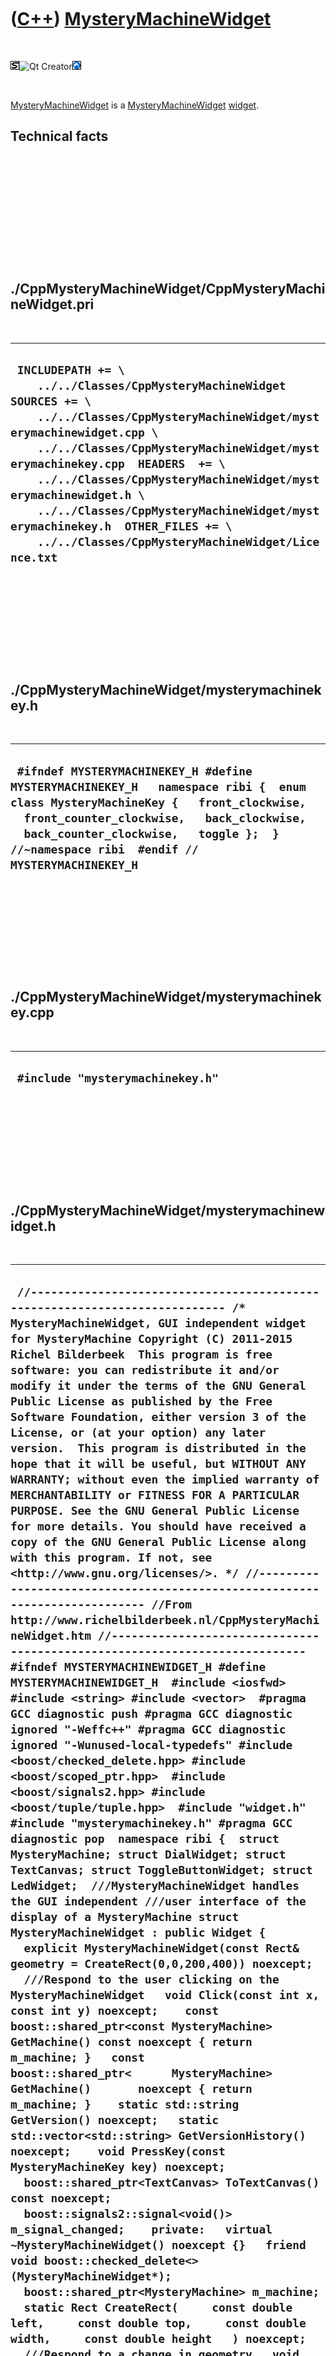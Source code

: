 
 

 

 

 

 

([C++](Cpp.md)) [MysteryMachineWidget](CppMysteryMachineWidget.md)
====================================================================

 

![STL](PicStl.png)![Qt
Creator](PicQtCreator.png)![Lubuntu](PicLubuntu.png)

 

[MysteryMachineWidget](CppMysteryMachineWidget.md) is a
[MysteryMachineWidget](CppMysteryMachineWidget.md)
[widget](CppWidget.md).

Technical facts
---------------

 

 

 

 

 

 

./CppMysteryMachineWidget/CppMysteryMachineWidget.pri
-----------------------------------------------------

 

  ------------------------------------------------------------------------------------------------------------------------------------------------------------------------------------------------------------------------------------------------------------------------------------------------------------------------------------------------------------------------------------------------------------------------------------------
  ` INCLUDEPATH += \     ../../Classes/CppMysteryMachineWidget  SOURCES += \     ../../Classes/CppMysteryMachineWidget/mysterymachinewidget.cpp \     ../../Classes/CppMysteryMachineWidget/mysterymachinekey.cpp  HEADERS  += \     ../../Classes/CppMysteryMachineWidget/mysterymachinewidget.h \     ../../Classes/CppMysteryMachineWidget/mysterymachinekey.h  OTHER_FILES += \     ../../Classes/CppMysteryMachineWidget/Licence.txt`
  ------------------------------------------------------------------------------------------------------------------------------------------------------------------------------------------------------------------------------------------------------------------------------------------------------------------------------------------------------------------------------------------------------------------------------------------

 

 

 

 

 

./CppMysteryMachineWidget/mysterymachinekey.h
---------------------------------------------

 

  -------------------------------------------------------------------------------------------------------------------------------------------------------------------------------------------------------------------------------------------------------------------------
  ` #ifndef MYSTERYMACHINEKEY_H #define MYSTERYMACHINEKEY_H   namespace ribi {  enum class MysteryMachineKey {   front_clockwise,   front_counter_clockwise,   back_clockwise,   back_counter_clockwise,   toggle };  } //~namespace ribi  #endif // MYSTERYMACHINEKEY_H`
  -------------------------------------------------------------------------------------------------------------------------------------------------------------------------------------------------------------------------------------------------------------------------

 

 

 

 

 

./CppMysteryMachineWidget/mysterymachinekey.cpp
-----------------------------------------------

 

  -----------------------------------
  ` #include "mysterymachinekey.h"`
  -----------------------------------

 

 

 

 

 

./CppMysteryMachineWidget/mysterymachinewidget.h
------------------------------------------------

 

  -----------------------------------------------------------------------------------------------------------------------------------------------------------------------------------------------------------------------------------------------------------------------------------------------------------------------------------------------------------------------------------------------------------------------------------------------------------------------------------------------------------------------------------------------------------------------------------------------------------------------------------------------------------------------------------------------------------------------------------------------------------------------------------------------------------------------------------------------------------------------------------------------------------------------------------------------------------------------------------------------------------------------------------------------------------------------------------------------------------------------------------------------------------------------------------------------------------------------------------------------------------------------------------------------------------------------------------------------------------------------------------------------------------------------------------------------------------------------------------------------------------------------------------------------------------------------------------------------------------------------------------------------------------------------------------------------------------------------------------------------------------------------------------------------------------------------------------------------------------------------------------------------------------------------------------------------------------------------------------------------------------------------------------------------------------------------------------------------------------------------------------------------------------------------------------------------------------------------------------------------------------------------------------------------------------------------------------------------------------------------------------------------------------------------------------------------------------------------------------------------------------------------------------------------------------------------------------------------------------------------------------------------------------------------------------------------------------------------------------------------------------------------------------------------------------------------------------------------------------------------------------------------------------------------------------------------------------------------------------------------------------------------------------------------------------------------------------------------------------------------------------------------------------------------------------------------------------------------------------------
  ` //--------------------------------------------------------------------------- /* MysteryMachineWidget, GUI independent widget for MysteryMachine Copyright (C) 2011-2015 Richel Bilderbeek  This program is free software: you can redistribute it and/or modify it under the terms of the GNU General Public License as published by the Free Software Foundation, either version 3 of the License, or (at your option) any later version.  This program is distributed in the hope that it will be useful, but WITHOUT ANY WARRANTY; without even the implied warranty of MERCHANTABILITY or FITNESS FOR A PARTICULAR PURPOSE. See the GNU General Public License for more details. You should have received a copy of the GNU General Public License along with this program. If not, see <http://www.gnu.org/licenses/>. */ //--------------------------------------------------------------------------- //From http://www.richelbilderbeek.nl/CppMysteryMachineWidget.htm //--------------------------------------------------------------------------- #ifndef MYSTERYMACHINEWIDGET_H #define MYSTERYMACHINEWIDGET_H  #include <iosfwd> #include <string> #include <vector>  #pragma GCC diagnostic push #pragma GCC diagnostic ignored "-Weffc++" #pragma GCC diagnostic ignored "-Wunused-local-typedefs" #include <boost/checked_delete.hpp> #include <boost/scoped_ptr.hpp>  #include <boost/signals2.hpp> #include <boost/tuple/tuple.hpp>  #include "widget.h" #include "mysterymachinekey.h" #pragma GCC diagnostic pop  namespace ribi {  struct MysteryMachine; struct DialWidget; struct TextCanvas; struct ToggleButtonWidget; struct LedWidget;  ///MysteryMachineWidget handles the GUI independent ///user interface of the display of a MysteryMachine struct MysteryMachineWidget : public Widget {   explicit MysteryMachineWidget(const Rect& geometry = CreateRect(0,0,200,400)) noexcept;    ///Respond to the user clicking on the MysteryMachineWidget   void Click(const int x, const int y) noexcept;    const boost::shared_ptr<const MysteryMachine> GetMachine() const noexcept { return m_machine; }   const boost::shared_ptr<      MysteryMachine> GetMachine()       noexcept { return m_machine; }    static std::string GetVersion() noexcept;   static std::vector<std::string> GetVersionHistory() noexcept;    void PressKey(const MysteryMachineKey key) noexcept;    boost::shared_ptr<TextCanvas> ToTextCanvas() const noexcept;    boost::signals2::signal<void()> m_signal_changed;    private:   virtual ~MysteryMachineWidget() noexcept {}   friend void boost::checked_delete<>(MysteryMachineWidget*);    boost::shared_ptr<MysteryMachine> m_machine;    static Rect CreateRect(     const double left,     const double top,     const double width,     const double height   ) noexcept;    ///Respond to a change in geometry   void OnResize() noexcept;    #ifndef NDEBUG   static void Test() noexcept;   #endif    friend std::ostream& operator<<(std::ostream& os, const MysteryMachineWidget& widget) noexcept; };  std::ostream& operator<<(std::ostream& os, const MysteryMachineWidget& widget) noexcept;  } //~namespace ribi  #endif // MYSTERYMACHINEWIDGET_H`
  -----------------------------------------------------------------------------------------------------------------------------------------------------------------------------------------------------------------------------------------------------------------------------------------------------------------------------------------------------------------------------------------------------------------------------------------------------------------------------------------------------------------------------------------------------------------------------------------------------------------------------------------------------------------------------------------------------------------------------------------------------------------------------------------------------------------------------------------------------------------------------------------------------------------------------------------------------------------------------------------------------------------------------------------------------------------------------------------------------------------------------------------------------------------------------------------------------------------------------------------------------------------------------------------------------------------------------------------------------------------------------------------------------------------------------------------------------------------------------------------------------------------------------------------------------------------------------------------------------------------------------------------------------------------------------------------------------------------------------------------------------------------------------------------------------------------------------------------------------------------------------------------------------------------------------------------------------------------------------------------------------------------------------------------------------------------------------------------------------------------------------------------------------------------------------------------------------------------------------------------------------------------------------------------------------------------------------------------------------------------------------------------------------------------------------------------------------------------------------------------------------------------------------------------------------------------------------------------------------------------------------------------------------------------------------------------------------------------------------------------------------------------------------------------------------------------------------------------------------------------------------------------------------------------------------------------------------------------------------------------------------------------------------------------------------------------------------------------------------------------------------------------------------------------------------------------------------------------------------------------

 

 

 

 

 

./CppMysteryMachineWidget/mysterymachinewidget.cpp
--------------------------------------------------

 

  ----------------------------------------------------------------------------------------------------------------------------------------------------------------------------------------------------------------------------------------------------------------------------------------------------------------------------------------------------------------------------------------------------------------------------------------------------------------------------------------------------------------------------------------------------------------------------------------------------------------------------------------------------------------------------------------------------------------------------------------------------------------------------------------------------------------------------------------------------------------------------------------------------------------------------------------------------------------------------------------------------------------------------------------------------------------------------------------------------------------------------------------------------------------------------------------------------------------------------------------------------------------------------------------------------------------------------------------------------------------------------------------------------------------------------------------------------------------------------------------------------------------------------------------------------------------------------------------------------------------------------------------------------------------------------------------------------------------------------------------------------------------------------------------------------------------------------------------------------------------------------------------------------------------------------------------------------------------------------------------------------------------------------------------------------------------------------------------------------------------------------------------------------------------------------------------------------------------------------------------------------------------------------------------------------------------------------------------------------------------------------------------------------------------------------------------------------------------------------------------------------------------------------------------------------------------------------------------------------------------------------------------------------------------------------------------------------------------------------------------------------------------------------------------------------------------------------------------------------------------------------------------------------------------------------------------------------------------------------------------------------------------------------------------------------------------------------------------------------------------------------------------------------------------------------------------------------------------------------------------------------------------------------------------------------------------------------------------------------------------------------------------------------------------------------------------------------------------------------------------------------------------------------------------------------------------------------------------------------------------------------------------------------------------------------------------------------------------------------------------------------------------------------------------------------------------------------------------------------------------------------------------------------------------------------------------------------------------------------------------------------------------------------------------------------------------------------------------------------------------------------------------------------------------------------------------------------------------------------------------------------------------------------------------------------------------------------------------------------------------------------------------------------------------------------------------------------------------------------------------------------------------------------------------------------------------------------------------------------------------------------------------------------------------------------------------------------------------------------------------------------------------------------------------------------------------------------------------------------------------------------------------------------------------------------------------------------------------------------------------------------------------------------------------------------------------------------------------------------------------------------------------------------------------------------------------------------------------------------------------------------------------------------------------------------------------------------------------------------------------------------------------------------------------------------------------------------------------------------------------------------------------------------------------------------------------------------------------------------------------------------------------------------------------------------------------------------------------------------------------------------------------------------------------------------------------------------------------------------------------------------------------------------------------------------------------------------------------------------------------------------------------------------------------------------------------------------------------------------------------------------------------------------------------------------------------------------------------------------------------------------------------------------------------------------------------------------------------------------------------------------------------------------------------------------------------------------------------------------------------------------------------------------------------------------------------------------------------------------------------------------------------------------------------------------------------------------------------------------------------------------------------------------------------------------------------------------------------------------------------------------------------------------------------------------------------------------------------------------------------------------------------------------------------------------------------------------------------------------------------------------------------------------------------------------------------------------------------------------------------------------------------------------------------------------------------------------------------------------------------------------------------------------------------------------------------------------------------------------------------------------------------------------------------------------------------------------------------------------------------------------------------------------------------------------------------------------------------------------------------------------------------------------------------------------------------------------------------------------------------------------------------------------------------------------------------------------------------------------------------------------------------------------------------------------------------------------------------------------------------------------------------------------------------------------------------------------------------------------------------------------------------------------------------------------------------------------------------------------------------------------------------------------------------------------------
  ` //--------------------------------------------------------------------------- /* MysteryMachineWidget, GUI independent widget for MysteryMachine Copyright (C) 2011-2015 Richel Bilderbeek  This program is free software: you can redistribute it and/or modify it under the terms of the GNU General Public License as published by the Free Software Foundation, either version 3 of the License, or (at your option) any later version.  This program is distributed in the hope that it will be useful, but WITHOUT ANY WARRANTY; without even the implied warranty of MERCHANTABILITY or FITNESS FOR A PARTICULAR PURPOSE. See the GNU General Public License for more details. You should have received a copy of the GNU General Public License along with this program. If not, see <http://www.gnu.org/licenses/>. */ //--------------------------------------------------------------------------- //From http://www.richelbilderbeek.nl/CppMysteryMachineWidget.htm //--------------------------------------------------------------------------- #pragma GCC diagnostic push #pragma GCC diagnostic ignored "-Weffc++" #pragma GCC diagnostic ignored "-Wunused-local-typedefs" #pragma GCC diagnostic ignored "-Wunused-but-set-parameter" #include "mysterymachinewidget.h"  #include <iostream>  #include <boost/numeric/conversion/cast.hpp>  #include "dial.h" #include "dialwidget.h" #include "geometry.h" #include "led.h" #include "ledwidget.h" #include "mysterymachine.h" #include "testtimer.h" #include "togglebutton.h" #include "togglebuttonwidget.h" #include "trace.h" #pragma GCC diagnostic pop  ribi::MysteryMachineWidget::MysteryMachineWidget(   const Rect& geometry) noexcept   : m_signal_changed{},     m_machine(new MysteryMachine)  {   #ifndef NDEBUG   Test();   #endif   m_signal_geometry_changed.connect(boost::bind(     &ribi::MysteryMachineWidget::OnResize,this));   SetGeometry(geometry); }  ///Respond to the user clicking on the MysteryMachineWidget void ribi::MysteryMachineWidget::Click(const int x, const int y) noexcept {   if (m_machine->GetDialBack()->IsClicked(x,y))   {     m_machine->GetDialBack()->Click(x,y);     m_signal_changed();   }   if (m_machine->GetDialFront()->IsClicked(x,y))   {     m_machine->GetDialFront()->Click(x,y);     m_signal_changed();   }   if (m_machine->GetToggleButton()->IsIn(x,y))   {     m_machine->GetToggleButton()->Click(x,y);     m_signal_changed();   } }  ribi::Widget::Rect ribi::MysteryMachineWidget::CreateRect(   const double left,   const double top,   const double width,   const double height ) noexcept {   return Geometry().CreateRect(left,top,width,height); }  std::string ribi::MysteryMachineWidget::GetVersion() noexcept {   return "1.2"; }  std::vector<std::string> ribi::MysteryMachineWidget::GetVersionHistory() noexcept {   return {     "2011-07-03: version 1.0: initial version",     "2011-08-20: Version 1.1: added operator<<",     "2014-02-28: Version 1.2: added ToTextCanvas and KeyPress",   }; }  void ribi::MysteryMachineWidget::PressKey(const MysteryMachineKey key) noexcept {   switch (key)   {     case MysteryMachineKey::back_clockwise:     {       const double f {         GetMachine()->GetDialBack()->GetDial()->GetPosition()         + (1.0 / 12.0)       };       GetMachine()->GetDialBack()->GetDial()->SetPosition(         f >= 1.0 ? f - 1.0 : f       );       m_signal_changed();     }     break;     case MysteryMachineKey::back_counter_clockwise:     {       const double f {         GetMachine()->GetDialBack()->GetDial()->GetPosition()         - (1.0 / 12.0)       };       GetMachine()->GetDialBack()->GetDial()->SetPosition(         f < 0.0 ? f + 1.0 : f       );       m_signal_changed();     }     break;     case MysteryMachineKey::front_clockwise:     {       const double f {         GetMachine()->GetDialFront()->GetDial()->GetPosition()         + (1.0 / 12.0)       };       GetMachine()->GetDialFront()->GetDial()->SetPosition(         f >= 1.0 ? f - 1.0 : f       );       m_signal_changed();     }     break;     case MysteryMachineKey::front_counter_clockwise:     {       const double f {         GetMachine()->GetDialFront()->GetDial()->GetPosition()         - (1.0 / 12.0)       };       GetMachine()->GetDialFront()->GetDial()->SetPosition(         f < 0.0 ? f + 1.0 : f       );       m_signal_changed();     }     break;     case MysteryMachineKey::toggle:     {       GetMachine()->GetToggleButton()->GetToggleButton()->Toggle();       m_signal_changed();     }     break;   } }  /* void ribi::MysteryMachineWidget::PressKey(const MysteryMachineKey key) noexcept {   switch (key)   {     case MysteryMachineKey::back_clockwise:     {       const double f {         GetMachine()->GetDialBack()->GetDial()->GetPosition()         + (1.0 / 12.0)       };       GetMachine()->GetDialBack()->GetDial()->SetPosition(         f >= 1.0 ? f - 1.0 : f       );       m_signal_changed();     }     break;     case MysteryMachineKey::back_counter_clockwise:     {       const double f {         GetMachine()->GetDialBack()->GetDial()->GetPosition()         - (1.0 / 12.0)       };       GetMachine()->GetDialBack()->GetDial()->SetPosition(         f < 0.0 ? f + 1.0 : f       );       m_signal_changed();     }     break;     case MysteryMachineKey::front_clockwise:     {       const double f {         GetMachine()->GetDialFront()->GetDial()->GetPosition()         + (1.0 / 12.0)       };       GetMachine()->GetDialFront()->GetDial()->SetPosition(         f >= 1.0 ? f - 1.0 : f       );       m_signal_changed();     }     break;     case MysteryMachineKey::front_counter_clockwise:     {       const double f {         GetMachine()->GetDialFront()->GetDial()->GetPosition()         - (1.0 / 12.0)       };       GetMachine()->GetDialFront()->GetDial()->SetPosition(         f < 0.0 ? f + 1.0 : f       );       m_signal_changed();     }     break;     case MysteryMachineKey::toggle:     {       GetMachine()->GetToggleButton()->GetToggleButton()->Toggle();       m_signal_changed();     }     break;   } } */  void ribi::MysteryMachineWidget::OnResize() noexcept {   const double w = boost::numeric_cast<double>(GetWidth());   const double h = boost::numeric_cast<double>(GetHeight());   const double s = std::min(w/4.0,h/8.0);   const double w8 = w / 8.0;    m_machine->GetDialBack()->SetGeometry((w8 * 1.0) - (s * 0.5),0,s,s);   m_machine->GetDialFront()->SetGeometry((w8 * 7.0) - (s * 0.5),h-s,s,s);   m_machine->GetToggleButton()->SetGeometry(     (w8 * 4.0) + (s * 0.5),     (h * 0.5) - (s * 0.5),     s,s   );      m_machine->GetLedBack1()->SetGeometry((w8 * 3.0) - (s * 0.5),0,s,s);   m_machine->GetLedBack2()->SetGeometry((w8 * 5.0) - (s * 0.5),0,s,s);   m_machine->GetLedBack3()->SetGeometry((w8 * 7.0) - (s * 0.5),0,s,s);    m_machine->GetLedFront1()->SetGeometry((w8 * 1.0) - (s * 0.5),h-s,s,s);   m_machine->GetLedFront2()->SetGeometry((w8 * 3.0) - (s * 0.5),h-s,s,s);   m_machine->GetLedFront3()->SetGeometry((w8 * 5.0) - (s * 0.5),h-s,s,s);    m_machine->GetLedTopFront()->SetGeometry(     (w8 * 5.0) - (s * 0.5),     (((h - (s * 0.5)) + (h * 0.5)) * 0.5) - (s * 0.5),     s,s   );   m_machine->GetLedTopMiddle()->SetGeometry((w8 * 4.0) - (s * 0.5),     (h * 0.5) - (s * 0.5),     s,s   );   m_machine->GetLedTopBack()->SetGeometry((w8 * 3.0) - (s * 0.5),     (((s * 0.5) + (h * 0.5)) * 0.5) - (s * 0.5),     s,s   );   //m_signal_mysterymachine_changed(); }  #ifndef NDEBUG void ribi::MysteryMachineWidget::Test() noexcept {   {     static bool is_tested{false};     if (is_tested) return;     is_tested = true;   }   const TestTimer test_timer(__func__,__FILE__,1.0);   MysteryMachineWidget w;   assert(!w.GetVersion().empty()); } #endif  boost::shared_ptr<ribi::TextCanvas> ribi::MysteryMachineWidget::ToTextCanvas() const noexcept {   return GetMachine()->ToTextCanvas(); }  std::ostream& ribi::operator<<(std::ostream& os, const MysteryMachineWidget& widget) noexcept {   os     << "<MysteryMachineWidget>"     //<< "<geometry>"     //<< widget.GetGeometry()     //<< "</geometry>"     << "<machine>"     << *widget.m_machine     << "</machine>"     << "</MysteryMachineWidget>";   return os; }`
  ----------------------------------------------------------------------------------------------------------------------------------------------------------------------------------------------------------------------------------------------------------------------------------------------------------------------------------------------------------------------------------------------------------------------------------------------------------------------------------------------------------------------------------------------------------------------------------------------------------------------------------------------------------------------------------------------------------------------------------------------------------------------------------------------------------------------------------------------------------------------------------------------------------------------------------------------------------------------------------------------------------------------------------------------------------------------------------------------------------------------------------------------------------------------------------------------------------------------------------------------------------------------------------------------------------------------------------------------------------------------------------------------------------------------------------------------------------------------------------------------------------------------------------------------------------------------------------------------------------------------------------------------------------------------------------------------------------------------------------------------------------------------------------------------------------------------------------------------------------------------------------------------------------------------------------------------------------------------------------------------------------------------------------------------------------------------------------------------------------------------------------------------------------------------------------------------------------------------------------------------------------------------------------------------------------------------------------------------------------------------------------------------------------------------------------------------------------------------------------------------------------------------------------------------------------------------------------------------------------------------------------------------------------------------------------------------------------------------------------------------------------------------------------------------------------------------------------------------------------------------------------------------------------------------------------------------------------------------------------------------------------------------------------------------------------------------------------------------------------------------------------------------------------------------------------------------------------------------------------------------------------------------------------------------------------------------------------------------------------------------------------------------------------------------------------------------------------------------------------------------------------------------------------------------------------------------------------------------------------------------------------------------------------------------------------------------------------------------------------------------------------------------------------------------------------------------------------------------------------------------------------------------------------------------------------------------------------------------------------------------------------------------------------------------------------------------------------------------------------------------------------------------------------------------------------------------------------------------------------------------------------------------------------------------------------------------------------------------------------------------------------------------------------------------------------------------------------------------------------------------------------------------------------------------------------------------------------------------------------------------------------------------------------------------------------------------------------------------------------------------------------------------------------------------------------------------------------------------------------------------------------------------------------------------------------------------------------------------------------------------------------------------------------------------------------------------------------------------------------------------------------------------------------------------------------------------------------------------------------------------------------------------------------------------------------------------------------------------------------------------------------------------------------------------------------------------------------------------------------------------------------------------------------------------------------------------------------------------------------------------------------------------------------------------------------------------------------------------------------------------------------------------------------------------------------------------------------------------------------------------------------------------------------------------------------------------------------------------------------------------------------------------------------------------------------------------------------------------------------------------------------------------------------------------------------------------------------------------------------------------------------------------------------------------------------------------------------------------------------------------------------------------------------------------------------------------------------------------------------------------------------------------------------------------------------------------------------------------------------------------------------------------------------------------------------------------------------------------------------------------------------------------------------------------------------------------------------------------------------------------------------------------------------------------------------------------------------------------------------------------------------------------------------------------------------------------------------------------------------------------------------------------------------------------------------------------------------------------------------------------------------------------------------------------------------------------------------------------------------------------------------------------------------------------------------------------------------------------------------------------------------------------------------------------------------------------------------------------------------------------------------------------------------------------------------------------------------------------------------------------------------------------------------------------------------------------------------------------------------------------------------------------------------------------------------------------------------------------------------------------------------------------------------------------------------------------------------------------------------------------------------------------------------------------------------------------------------------------------------------------------------------------------------------------------------------------------------------------------------------------------------------------------------------------------------

 

 

 

 

 

 

This page has been created by the [tool](Tools.md)
[CodeToHtml](ToolCodeToHtml.md)
